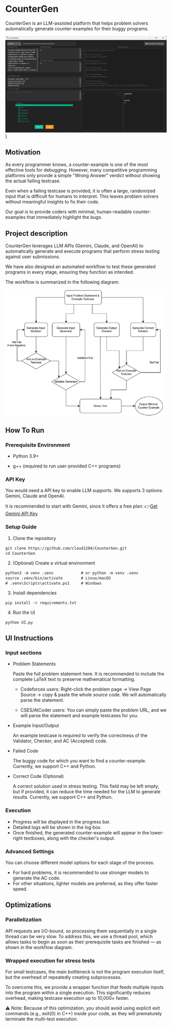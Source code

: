 # CounterGen

CounterGen is an LLM-assisted platform that helps problem solvers automatically generate counter-examples for their buggy programs.

[![Watch the video](./images/demo.png))](https://www.youtube.com/watch?v=yg8VISQYDDo)

## Motivation

As every programmer knows, a counter-example is one of the most effective tools for debugging. However, many competitive programming platforms only provide a simple "Wrong Answer" verdict without showing the actual failing testcase.

Even when a failing testcase is provided, it is often a large, randomized input that is difficult for humans to interpret. This leaves problem solvers without meaningful insights to fix their code.

Our goal is to provide coders with minimal, human-readable counter-examples that immediately highlight the bugs.

## Project description

CounterGen leverages LLM APIs (Gemini, Claude, and OpenAI) to automatically generate and execute programs that perform stress testing against user submissions.

We have also designed an automated workflow to test these generated programs in every stage, ensuring they function as intended.

The workflow is summarized in the following diagram:

![Workflow](./images/workflow.png)

## How To Run

### Prerequisite Environment

* Python 3.9+

* g++ (required to run user-provided C++ programs)

### API Key

You would need a API key to enable LLM supports.
We supports 3 options: Gemini, Claude and OpenAI.

It is recommended to start with Gemini, since it offers a free plan: 👉[Get Gemini API Key](https://aistudio.google.com/apikey)

### Setup Guide

1. Clone the repository
```
git clone https://github.com/cloud1204/CounterGen.git
cd CounterGen
```
2. (Optional) Create a virtual environment
```
python3 -m venv .venv            # or python -m venv .venv
source .venv/bin/activate        # Linux/macOS
# .venv\Scripts\activate.ps1     # Windows
```
3. Install dependencies
```
pip install -r requirements.txt
```
4. Run the UI
```
python UI.py
```

## UI Instructions

### Input sections

* Problem Statements

    Paste the full problem statement here.
    It is recommended to include the complete LaTeX text to preserve mathematical formatting.

    * Codeforces users: Right-click the problem page → View Page Source → copy & paste the whole source code. We will automatically parse the statement.

    * CSES/AtCoder users: You can simply paste the problem URL, and we will parse the statement and example testcases for you.

* Example Input/Output

    An example testcase is required to verify the correctness of the Validator, Checker, and AC (Accepted) code.

* Failed Code

    The buggy code for which you want to find a counter-example.
    Currently, we support C++ and Python.

* Correct Code (Optional)

    A correct solution used in stress testing.
    This field may be left empty, but if provided, it can reduce the time needed for the LLM to generate results.
    Currently, we support C++ and Python.

### Execution

* Progress will be displayed in the progress bar.
* Detailed logs will be shown in the log box.
* Once finished, the generated counter-example will appear in the lower-right textboxes, along with the checker's output.

### Advanced Settings

You can choose different model options for each stage of the process.

* For hard problems, it is recommended to use stronger models to generate the AC code.
* For other situations, lighter models are preferred, as they offer faster speed.

## Optimizations

### Parallelization

API requests are I/O-bound, so processing them sequentially in a single thread can be very slow.
To address this, we use a thread pool, which allows tasks to begin as soon as their prerequisite tasks are finished — as shown in the workflow diagram.

### Wrapped execution for stress tests

For small testcases, the main bottleneck is not the program execution itself, but the overhead of repeatedly creating subprocesses.

To overcome this, we provide a wrapper function that feeds multiple inputs into the program within a single execution. This significantly reduces overhead, making testcase execution up to 10,000× faster.

⚠️ Note: Because of this optimization, you should avoid using explicit exit commands (e.g., exit(0) in C++) inside your code, as they will prematurely terminate the multi-test execution.